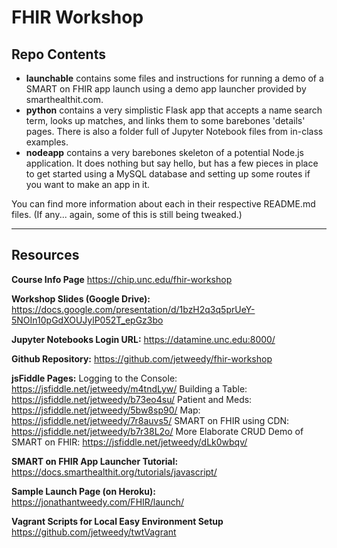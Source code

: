# FHIR Workshop

## Repo Contents

 - **launchable** contains some files and instructions for running a demo of a SMART on FHIR app launch using a demo app launcher provided by smarthealthit.com.
 - **python** contains a very simplistic Flask app that accepts a name search term, looks up matches, and links them to some barebones 'details' pages. There is also a folder full of Jupyter Notebook files from in-class examples.
 - **nodeapp** contains a very barebones skeleton of a potential Node.js application. It does nothing but say hello, but has a few pieces in place to get started using a MySQL database and setting up some routes if you want to make an app in it.

You can find more information about each in their respective README.md files. (If any... again, some of this is still being tweaked.)

---------------------------------------------------------------------

## Resources
**Course Info Page**
https://chip.unc.edu/fhir-workshop

**Workshop Slides (Google Drive):**
https://docs.google.com/presentation/d/1bzH2q3q5prUeY-5NOIn10pGdXOUJylP052T_epGz3bo

**Jupyter Notebooks Login URL:**
https://datamine.unc.edu:8000/

**Github Repository:**
https://github.com/jetweedy/fhir-workshop

**jsFiddle Pages:**
Logging to the Console: https://jsfiddle.net/jetweedy/m4tndLyw/
Building a Table: https://jsfiddle.net/jetweedy/b73eo4su/
Patient and Meds: https://jsfiddle.net/jetweedy/5bw8sp90/
Map: https://jsfiddle.net/jetweedy/7r8auvs5/
SMART on FHIR using CDN: https://jsfiddle.net/jetweedy/b7r38L2o/
More Elaborate CRUD Demo of SMART on FHIR: https://jsfiddle.net/jetweedy/dLk0wbqv/

**SMART on FHIR App Launcher Tutorial:**
https://docs.smarthealthit.org/tutorials/javascript/

**Sample Launch Page (on Heroku):**
https://jonathantweedy.com/FHIR/launch/

**Vagrant Scripts for Local Easy Environment Setup**
https://github.com/jetweedy/twtVagrant


